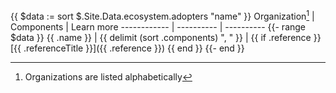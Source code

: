 {{ $data := sort $.Site.Data.ecosystem.adopters "name" }}
Organization[^1] | Components |  Learn more
------------ | ---------- |  ----------
{{- range $data }}
{{ .name }} | {{ delimit (sort .components) ", " }} | {{ if .reference }} [{{ .referenceTitle }}]({{ .reference }}) {{ end }}
{{- end }}

[^1]: Organizations are listed alphabetically

